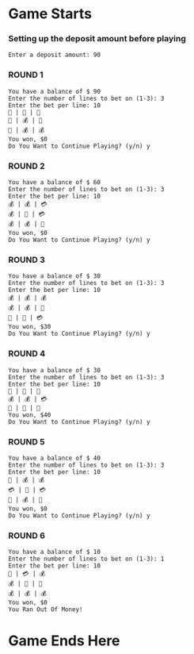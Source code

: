 # Game Starts 
### Setting up the deposit amount before playing 
```
Enter a deposit amount: 90
```
### ROUND 1
```
You have a balance of $ 90
Enter the number of lines to bet on (1-3): 3
Enter the bet per line: 10
💎 | 💎 | 🍌
🍌 | 💰 | 🍌
🍌 | 💰 | 💰
You won, $0
Do You Want to Continue Playing? (y/n) y
```
### ROUND 2
```
You have a balance of $ 60
Enter the number of lines to bet on (1-3): 3
Enter the bet per line: 10
💰 | 💰 | 💳
💰 | 🍌 | 💳
💰 | 💰 | 🍌
You won, $0
Do You Want to Continue Playing? (y/n) y
```

### ROUND 3
```
You have a balance of $ 30
Enter the number of lines to bet on (1-3): 3
Enter the bet per line: 10
💰 | 💰 | 💰
💰 | 💰 | 💎
🍌 | 🍌 | 💳
You won, $30
Do You Want to Continue Playing? (y/n) y
```

### ROUND 4
```
You have a balance of $ 30
Enter the number of lines to bet on (1-3): 3
Enter the bet per line: 10
🍌 | 🍌 | 🍌
💰 | 💰 | 💳
🍌 | 🍌 | 🍌
You won, $40
Do You Want to Continue Playing? (y/n) y
```

### ROUND 5
```
You have a balance of $ 40
Enter the number of lines to bet on (1-3): 3
Enter the bet per line: 10
🍌 | 💰 | 💰
💳 | 🍌 | 💳
🍌 | 💰 | 🍌
You won, $0
Do You Want to Continue Playing? (y/n) y
```

### ROUND 6
```
You have a balance of $ 10
Enter the number of lines to bet on (1-3): 1
Enter the bet per line: 10
🍌 | 💳 | 💰
💰 | 🍌 | 🍌
💰 | 💰 | 💰
You won, $0
You Ran Out Of Money!
```

# Game Ends Here
